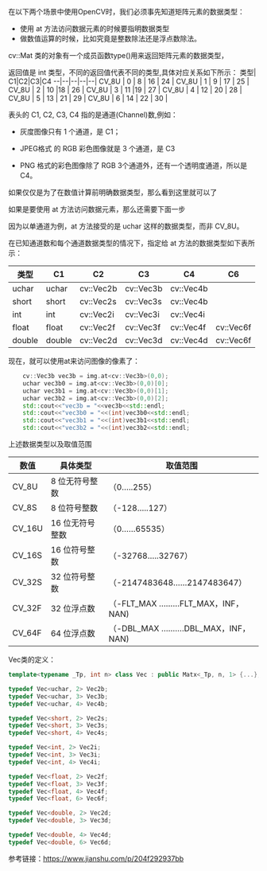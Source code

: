 在以下两个场景中使用OpenCV时，我们必须事先知道矩阵元素的数据类型：

- 使用 at 方法访问数据元素的时候要指明数据类型
- 做数值运算的时候，比如究竟是整数除法还是浮点数除法。

cv::Mat 类的对象有一个成员函数type()用来返回矩阵元素的数据类型，

返回值是 int 类型，不同的返回值代表不同的类型,具体对应关系如下所示：
 类型| C1|C2|C3|C4
--|--|--|--|--|
CV_8U  |  0 |  8 | 16  |  24 |
CV_8U  |  1 |  9 | 17  |  25 |
CV_8U  |  2 |  10 |18   | 26  |
CV_8U  |  3 |  11 |19   | 27  |
CV_8U  |  4 |  12 | 20  | 28  |
CV_8U  |  5 |  13 | 21  | 29  |
CV_8U  |  6 |  14 | 22  | 30  |

表头的 C1, C2, C3, C4 指的是通道(Channel)数,例如：

- 灰度图像只有 1 个通道，是 C1；

- JPEG格式 的 RGB 彩色图像就是 3 个通道，是 C3

- PNG 格式的彩色图像除了 RGB 3个通道外，还有一个透明度通道，所以是 C4。

如果仅仅是为了在数值计算前明确数据类型，那么看到这里就可以了

如果是要使用 at 方法访问数据元素，那么还需要下面一步

因为以单通道为例，at 方法接受的是 uchar 这样的数据类型，而非 CV_8U。

在已知通道数和每个通道数据类型的情况下，指定给 at 方法的数据类型如下表所示：

类型| C1|C2|C3|C4|C6
--|--|--|--|--|--|
|uchar   | uchar  | cv::Vec2b  | cv::Vec3b  | cv::Vec4b  |   |
|short   | short  | cv::Vec2s  | cv::Vec3s  | cv::Vec4b  |   |
|int     | int    | cv::Vec2i  | cv::Vec3i  | cv::Vec4i  |   |
|float   | float  | cv::Vec2f  | cv::Vec3f  | cv::Vec4f  | cv::Vec6f  |
|double  | double | cv::Vec2d  | cv::Vec3d  | cv::Vec4d  | cv::Vec6f  |

现在，就可以使用at来访问图像的像素了：
```c++
    cv::Vec3b vec3b = img.at<cv::Vec3b>(0,0);
    uchar vec3b0 = img.at<cv::Vec3b>(0,0)[0];
    uchar vec3b1 = img.at<cv::Vec3b>(0,0)[1];
    uchar vec3b2 = img.at<cv::Vec3b>(0,0)[2];
    std::cout<<"vec3b = "<<vec3b<<std::endl;
    std::cout<<"vec3b0 = "<<(int)vec3b0<<std::endl;
    std::cout<<"vec3b1 = "<<(int)vec3b1<<std::endl;
    std::cout<<"vec3b2 = "<<(int)vec3b2<<std::endl;
```

上述数据类型以及取值范围

数值|具体类型 |取值范围
--|--|--
CV_8U|	8 位无符号整数	|（0…..255）
CV_8S|8 位符号整数|（-128…..127）
CV_16U|16 位无符号整数|（0……65535）
CV_16S|16 位符号整数|（-32768…..32767）
CV_32S|32 位符号整数|（-2147483648……2147483647）
CV_32F|32 位浮点数|（-FLT_MAX ………FLT_MAX，INF，NAN)
CV_64F|64 位浮点数|（-DBL_MAX ……….DBL_MAX，INF，NAN)

Vec类的定义：
```c++
template<typename _Tp, int n> class Vec : public Matx<_Tp, n, 1> {...};

typedef Vec<uchar, 2> Vec2b;
typedef Vec<uchar, 3> Vec3b;
typedef Vec<uchar, 4> Vec4b;

typedef Vec<short, 2> Vec2s;
typedef Vec<short, 3> Vec3s;
typedef Vec<short, 4> Vec4s;

typedef Vec<int, 2> Vec2i;
typedef Vec<int, 3> Vec3i;
typedef Vec<int, 4> Vec4i;

typedef Vec<float, 2> Vec2f;
typedef Vec<float, 3> Vec3f;
typedef Vec<float, 4> Vec4f;
typedef Vec<float, 6> Vec6f;

typedef Vec<double, 2> Vec2d;
typedef Vec<double, 3> Vec3d;

typedef Vec<double, 4> Vec4d;
typedef Vec<double, 6> Vec6d;
```
参考链接：https://www.jianshu.com/p/204f292937bb
